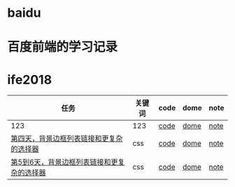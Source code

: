 # baidu
# 百度前端的学习记录
# ife2018

任务|关键词|code|dome|note
---|---|---|---|---
123|123|[code](https://github.com/zhwqw/baidu/blob/master/day1/index.html)|[dome](https://zhwqw.github.io/baidu/day1/)|[note](https://zhwqw.github.io/baidu/day1/note/)
[第四天，背景边框列表链接和更复杂的选择器](http://ife.baidu.com/course/detail/id/38)|css|[code](https://github.com/zhwqw/baidu/blob/master/day4/index.html)|[dome](https://zhwqw.github.io/baidu/day4/)|[note](https://zhwqw.github.io/baidu/day4/note/)
[第5到6天，背景边框列表链接和更复杂的选择器](http://ife.baidu.com/course/detail/id/40)|css|[code](https://github.com/zhwqw/baidu/blob/master/day5_6/resume1.html)|[dome](https://zhwqw.github.io/baidu/day5_6/)|[note](https://zhwqw.github.io/baidu/day5_6)
